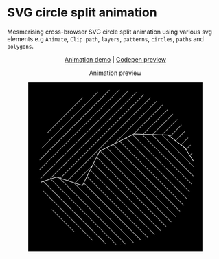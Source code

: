 # SVG circle split animation
Mesmerising cross-browser SVG circle split animation using various svg elements e.g `Animate`, `Clip path`, `layers`, `patterns`, `circles`, `paths` and `polygons`.

<p align="center">
<a href="https://edindelan.github.io/svg-circle-split-animation/" target="_blank">Animation demo</a>
<span>|</span>
<a href="https://codepen.io/DELAN/full/LMzJrV" target="_blank">Codepen preview</a>
</p>
<p align="center">Animation preview</p>
<p align="center">
    <img src="https://raw.githubusercontent.com/edindelan/svg-circle-split-animation/master/assets/img/svg-circle-split-animation.gif" alt="SVG circle animation"/>
</p>